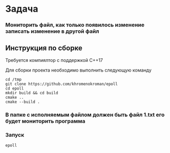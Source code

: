 # Задача
### Мониторить файл, как только появилось изменение записать изменение в другой файл

## Инструкция по сборке

Требуется компиялтор с поддержкой C++17

Для сборки проекта необходимо выполнить следующую команду
```
cd /tmp
git clone https://github.com/khromenokroman/epoll
cd epoll
mkdir build && cd build
cmake ..
cmake --build .
```
### В папке с исполняемым файлом должен быть файл 1.txt его будет мониторить программа

### Запуск

```
epoll